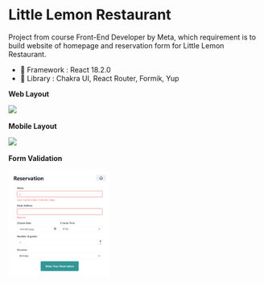 # Little Lemon Restaurant

Project from course Front-End Developer by Meta, which requirement is to build website of homepage and reservation form for Little Lemon Restaurant.

- 🍞 Framework : React 18.2.0
- 🥪 Library : Chakra UI, React Router, Formik, Yup


**Web Layout**

<img src="https://github.com/jocunda/littlelemonrestaurant/blob/main/src/assets/readme-images/1.gif" width="350px">

**Mobile Layout**

<img src="https://github.com/jocunda/littlelemonrestaurant/blob/main/src/assets/readme-images/2.gif" width="200px">

**Form Validation**

<img src="https://github.com/jocunda/littlelemonrestaurant/blob/main/src/assets/readme-images/3.png" width="200px">